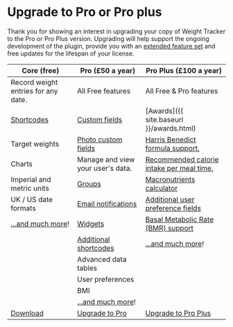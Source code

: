 
# Upgrade to Pro or Pro plus

Thank you for showing an interest in upgrading your copy of Weight Tracker to the Pro or Pro Plus version. Upgrading will help support the ongoing development of the plugin, provide you with an [extended feature set](https://alicolville.github.io/Weight-Tracker/features.html) and free updates for the lifespan of your license.

| Core (free)      | Pro (£50 a year) |Pro Plus (£100 a year) |
| ----------- | ----------- |----------- |
| Record weight entries for any date.      | All Free features       | All Free & Pro features
| [Shortcodes](https://weight.yeken.uk/shortcodes/)   | [Custom fields](https://weight.yeken.uk/custom-fields/) | [Awards]({{ site.baseurl }}/awards.html)
| Target weights | [Photo custom fields](https://weight.yeken.uk/custom-fields/) | [Harris Benedict formula support.](https://weight.yeken.uk/calculations/)
| Charts | Manage and view your user's data. |[Recommended calorie intake per meal time.](https://weight.yeken.uk/calculations/)
| Imperial and metric units | [Groups](https://weight.yeken.uk/groups/) | [Macronutrients calculator](https://weight.yeken.uk/calculations/)
| UK / US date formats | [Email notifications](https://weight.yeken.uk/email-notifications/) | [Additional user preference fields](https://weight.yeken.uk/calculations/)
| [...and much more](https://alicolville.github.io/Weight-Tracker/features.html)! | [Widgets](https://weight.yeken.uk/widgets/) | [Basal Metabolic Rate (BMR) support](https://weight.yeken.uk/calculations/)
|  | [Additional shortcodes](https://weight.yeken.uk/shortcodes/) | [...and much more](https://alicolville.github.io/Weight-Tracker/features.html)! 
|  | Advanced data tables |
|  | User preferences |
|  | BMI |
|  | [...and much more](https://alicolville.github.io/Weight-Tracker/features.html)! |
| [Download](https://wordpress.org/plugins/weight-loss-tracker/) | [Upgrade to Pro](https://weight.yeken.uk/get-pro/) | [Upgrade to Pro Plus](https://weight.yeken.uk/get-pro-plus/)
